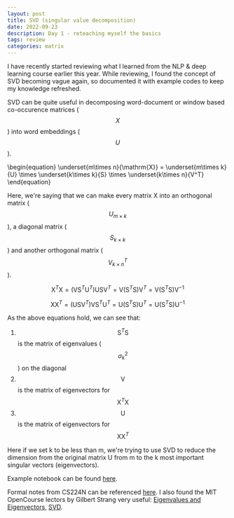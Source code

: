 ```yaml
---
layout: post
title: SVD (singular value decomposition)
date: 2022-09-23
description: Day 1 - reteaching myself the basics
tags: review
categories: matrix
---
```

I have recently started reviewing what I learned from the NLP & deep learning course earlier this year. While reviewing, I found the concept of SVD becoming vague again, so documented it with example codes to keep my knowledge refreshed. 

SVD can be quite useful in decomposing word-document or window based co-occurence matrices ($$X$$) into word embeddings ($$U$$).

\begin{equation}
\underset{m\times n}{\mathrm{X}} =  \underset{m\times k}{U} \times 
\underset{k\times k}{S} \times \underset{k\times n}{V^T}
\end{equation}

Here, we're saying that we can make every matrix X into an orthogonal matrix ($$U_{m \times k}$$), a diagonal matrix ($$S_{k \times k}$$) and another orthogonal matrix ($$V^T_{k \times n}$$). 

$$
\mathrm{X}^T\mathrm{X} =  (\mathrm{V}\mathrm{S}^T\mathrm{U}^T)\mathrm{U}\mathrm{S}\mathrm{V}^T 
= \mathrm{V}(\mathrm{S}^T\mathrm{S})\mathrm{V}^T = \mathrm{V}(\mathrm{S}^T\mathrm{S})\mathrm{V}^{-1}
$$

$$
\mathrm{X}\mathrm{X}^T =  (\mathrm{U}\mathrm{S}\mathrm{V}^T)\mathrm{V}\mathrm{S}^T\mathrm{U}^T 
= \mathrm{U}(\mathrm{S}^T\mathrm{S})\mathrm{U}^T = \mathrm{U}(\mathrm{S}^T\mathrm{S})\mathrm{U}^{-1}
$$


As the above equations hold, we can see that:
1. $$\mathrm{S}^T\mathrm{S}$$ is the matrix of eigenvalues ($$\sigma_{k}^2$$) on the diagonal
2. $$\mathrm{V}$$ is the matrix of eigenvectors for $$\mathrm{X}^T\mathrm{X}$$
3. $$\mathrm{U}$$ is the matrix of eigenvectors for $$\mathrm{X}\mathrm{X}^T$$


Here if we set k to be less than m, we're trying to use SVD to reduce the dimension from the original matrix U from m to the k most important singular vectors (eigenvectors). 

Example notebook can be found [here](https://github.com/achchg/achchg.github.io/blob/master/jupyternb/2022-09-23-svd.ipynb).

Formal notes from CS224N can be referenced [here](https://web.stanford.edu/class/cs224n/readings/cs224n-2019-notes01-wordvecs1.pdf). I also found the MIT OpenCourse lectors by Gilbert Strang very useful: [Eigenvalues and Eigenvectors](https://www.youtube.com/watch?v=DzqE7tj7eIM), [SVD](https://www.youtube.com/watch?v=mBcLRGuAFUk).
